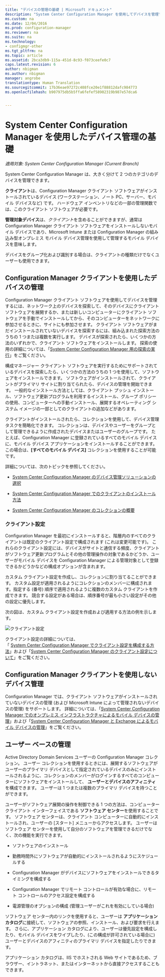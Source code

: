 ```yaml
---
title: "デバイスの管理の基礎 | Microsoft ドキュメント"
description: "System Center Configuration Manager を使用してデバイスを管理する方法について説明します。"
ms.custom: na
ms.date: 12/04/2016
ms.prod: configuration-manager
ms.reviewer: na
ms.suite: na
ms.technology:
- configmgr-other
ms.tgt_pltfrm: na
ms.topic: article
ms.assetid: 2bca3db9-115a-451d-8c93-f073ceefe0c7
caps.latest.revision: 6
author: nbigman
ms.author: nbigman
manager: angrobe
translationtype: Human Translation
ms.sourcegitcommit: 17b36eae97272c408fce20e1f88812dafc984773
ms.openlocfilehash: b907975db5b5ffa6fefef58902319b987e57dca6


---
```

# <a name="fundamentals-of-managing-devices-with-system-center-configuration-manager"></a>System Center Configuration Manager を使用したデバイス管理の基礎

*適用対象: System Center Configuration Manager (Current Branch)*

System Center Configuration Manager は、大きく分けて 2 つのカテゴリのデバイスを管理できます。

**クライアント**は、Configuration Manager クライアント ソフトウェアがインストールされているデバイス (ワークステーション、ノート PC、サーバー、モバイル デバイスなど) です。 ハードウェア インベントリなどの一部の管理関数では、このクライアント ソフトウェアが必要です。  

**管理対象デバイス**は、*クライアント*を含めることができますが、通常は Configuration Manager クライアント ソフトウェアをインストールしないモバイル デバイスであり、Microsoft Intune または Configuration Manager の組み込み型オンプレミス モバイル デバイス管理を使用して管理するモバイル デバイスを意味します。

デバイスをグループ化および識別する場合は、クライアントの種類だけでなくユーザーも使用できます。

## <a name="managing-devices-with-the-configuration-manager-client"></a>Configuration Manager クライアントを使用したデバイスの管理

Configuration Manager クライアント ソフトウェアを使用してデバイスを管理するには、ネットワーク上のデバイスを探索して、そのデバイスにクライアント ソフトウェアを展開するか、または新しいコンピューターにクライアント ソフトウェアを手動でインストールしてから、そのコンピューターをネットワークに参加させるときに、サイトにも参加させます。 クライアント ソフトウェアがまだインストールされていないデバイスを探索するには、組み込まれた探索方法のうちの 1 つまたは複数を実行します。 デバイスが探索されたら、いくつかの方法のいずれかで、クライアント ソフトウェアをインストールします。 探索の使用の詳細については、「[System Center Configuration Manager 用の探索の実行](../../core/servers/deploy/configure/run-discovery.md)」をご覧ください。  

 構成マネージャー クライアント ソフトウェアを実行するためにサポートされているデバイスを探索したら、いくつかの方法のうちの 1 つを使用して、ソフトウェアをインストールできます。 ソフトウェアがインストールされて、クライアントがプライマリ サイトに割り当てられたら、デバイスの管理を開始できます。  一般的なインストール方法としては、クライアント プッシュ インストール、ソフトウェア更新プログラムを利用するインストール、グループ ポリシーの使用、コンピューターへの手動インストール、展開するオペレーティング システム イメージの一部としてのクライアントの追加などがあります。  

 クライアントがインストールされたら、コレクションを使用して、デバイス管理タスクを簡略化できます。 コレクションは、デバイスやユーザーをグループとして管理できるように作成されたデバイスまたはユーザーのグループです。 たとえば、Configuration Manager に登録されているすべてのモバイル デバイスに、モバイル デバイス アプリケーションをインストールすることができます。 この場合は、**[すべてのモバイル デバイス]** コレクションを使用することが可能です。  

 詳細については、次のトピックを参照してください。  

-   [System Center Configuration Manager のデバイス管理ソリューションの選択](../../core/plan-design/choose-a-device-management-solution.md)  

-   [System Center Configuration Manager でのクライアントのインストール方法](../../core/clients/deploy/plan/client-installation-methods.md)  

-   [System Center Configuration Manager のコレクションの概要](../../core/clients/manage/collections/introduction-to-collections.md)  

### <a name="client-settings"></a>クライアント設定  
 Configuration Manager を最初にインストールすると、階層内のすべてのクライアントは既定のクライアント設定で構成されます (これは変更可能です)。 これらのクライアント設定には、デバイスがサイトと通信する頻度、クライアントがソフトウェア更新プログラムとその他の管理操作の対象であるかどうか、ユーザーがモバイル デバイスを Configuration Manager による管理対象として登録できるかどうかなどの構成オプションが含まれます。  

カスタム クライアント設定を作成し、コレクションに割り当てることができます。  カスタム設定が適用されるようにコレクションのメンバーに構成されます。指定する (番号) 順序で適用されるように複数のカスタム クライアントを作成できます。  競合する設定がある場合は、順序番号が最も小さい設定がその他の設定に優先します。  

次の図は、カスタム クライアント設定を作成および適用する方法の例を示します。  

 ![クライアント設定](media/ClientSettings.gif)  

 クライアント設定の詳細については、  
「                [System Center Configuration Manager でクライアント設定を構成する方法](../../core/clients/deploy/configure-client-settings.md)」および「[System Center Configuration Manager のクライアント設定について](../../core/clients/deploy/about-client-settings.md)」をご覧ください。

## <a name="managing-devices-without-the-configuration-manager-client"></a>Configuration Manager クライアントを使用しないデバイス管理  
 Configuration Manager では、クライアント ソフトウェアがインストールされていないデバイスの管理 (および Microsoft Intune によって管理されないデバイスの管理) をサポートします。 詳細については、「[System Center Configuration Manager でのオンプレミス インフラストラクチャによるモバイル デバイスの管理](../../mdm/understand/manage-mobile-devices-with-on-premises-infrastructure.md)」および「[System Center Configuration Manager と Exchange によるモバイル デバイスの管理](../../mdm/deploy-use/manage-mobile-devices-with-exchange-activesync.md)」をご覧ください。  

## <a name="user-based-management"></a>ユーザー ベースの管理  
 Active Directory Domain Services ユーザーの Configuration Manager コレクション。 ユーザー コレクションを使用するときには、展開するソフトウェアがユーザーのプライマリ デバイスとして指定されているデバイスのみにインストールされるように、コレクションのメンバーがログインするすべてのコンピューターにソフトウェアをインストールして、 **ユーザーとデバイスのアフィニティ** を構成できます。 ユーザーは 1 つまたは複数のプライマリ デバイスを持つことができます。  

 ユーザーがソフトウェア展開の操作を制御できる 1 つの方法は、コンピューター クライアント インターフェイスである **ソフトウェア センター**を使用することです。 ソフトウェア センターは、クライアント コンピューターに自動的にインストールされ、ユーザーの [スタート] メニューからアクセスします。 ユーザーはソフトウェア センターを使用して自分のソフトウェアを管理できるだけでなく、次の機能を実行できます。  

-   ソフトウェアのインストール  

-   勤務時間外にソフトウェアが自動的にインストールされるようにスケジュールする  

-   Configuration Manager がデバイスにソフトウェアをインストールできるタイミングを構成する  

-   Configuration Manager でリモート コントロールが有効な場合に、リモート コントロールのアクセス設定を構成する  

-   電源管理のオプションの構成 (管理ユーザーがこれを有効にしている場合)  

 ソフトウェア センター内のリンクを使用すると、ユーザーは **アプリケーション カタログ**に接続して、ソフトウェアの参照、インストール、および要求を行えます。 さらに、アプリケーション カタログにより、ユーザーは優先設定を構成したり、モバイル デバイスをワイプしたり、(この構成が許可されている場合に) ユーザーとデバイスのアフィニティのプライマリ デバイスを指定したりできます。   

 アプリケーション カタログは、IIS でホストされる Web サイトであるため、ブラウザー、イントラネット、またはインターネットから直接アクセスすることもできます。  



<!--HONumber=Dec16_HO3-->


